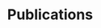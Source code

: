 ---
title: Publications
cms_exclude: true

# # View.
# #   1 = List
# #   2 = Compact
# #   3 = Card
# #   4 = Citation
view: mycitation

# Optional header image (relative to `static/media/` folder).
header:
  caption: ""
  image: ""
---